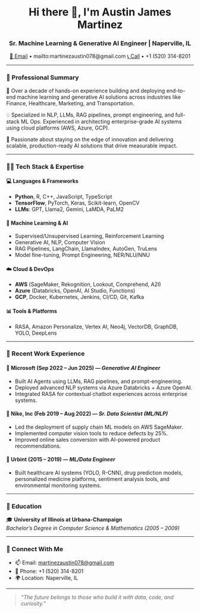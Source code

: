 <h1 align="center">Hi there 👋, I'm Austin James Martinez</h1>
<h3 align="center">Sr. Machine Learning & Generative AI Engineer | Naperville, IL</h3>

<p align="center">
  <a href="mailto:martinezaustin078@gmail.com">📧 Email</a> • mailto:martinezaustin078@gmail.com
  <a href="tel:+15203148201">📞 Call</a> • +1 (520) 314-8201
</p>

---

### 🚀 Professional Summary

🎯 Over a decade of hands-on experience building and deploying end-to-end machine learning and generative AI solutions across industries like Finance, Healthcare, Marketing, and Transportation.

💡 Specialized in NLP, LLMs, RAG pipelines, prompt engineering, and full-stack ML Ops. Experienced in architecting enterprise-grade AI systems using cloud platforms (AWS, Azure, GCP).

🧠 Passionate about staying on the edge of innovation and delivering scalable, production-ready AI solutions that drive measurable impact.

---

### 👨‍💻 Tech Stack & Expertise

#### 💻 Languages & Frameworks
- **Python**, R, C++, JavaScript, TypeScript
- **TensorFlow**, PyTorch, Keras, Scikit-learn, OpenCV
- **LLMs**: GPT, Llama2, Gemini, LaMDA, PaLM2

#### 🤖 Machine Learning & AI
- Supervised/Unsupervised Learning, Reinforcement Learning
- Generative AI, NLP, Computer Vision
- RAG Pipelines, LangChain, LlamaIndex, AutoGen, TruLens
- Model fine-tuning, Prompt Engineering, NER/NLU/NNU

#### ☁️ Cloud & DevOps
- **AWS** (SageMaker, Rekognition, Lookout, Comprehend, A2I)
- **Azure** (Databricks, OpenAI, AI Studio, Functions)
- **GCP**, Docker, Kubernetes, Jenkins, CI/CD, Git, Kafka

#### 📊 Tools & Platforms
- RASA, Amazon Personalize, Vertex AI, Neo4j, VectorDB, GraphDB, YOLO, DeepLens

---

### 🧠 Recent Work Experience

#### 💼 **Microsoft** (Sep 2022 – Jun 2025) — *Generative AI Engineer*
- Built AI Agents using LLMs, RAG pipelines, and prompt-engineering.
- Deployed advanced NLP systems via Azure Databricks + Azure OpenAI.
- Integrated RASA for contextual chatbot experiences across enterprise systems.

#### 💼 **Nike, Inc** (Feb 2019 – Aug 2022) — *Sr. Data Scientist (ML/NLP)*
- Led the deployment of supply chain ML models on AWS SageMaker.
- Implemented computer vision tools to reduce defects by 25%.
- Improved online sales conversion with AI-powered product recommendations.

#### 💼 **Urbint** (2015 – 2019) — *ML/Data Engineer*
- Built healthcare AI systems (YOLO, R-CNN), drug prediction models, personalized medicine platforms, sentiment analysis tools, and environmental monitoring systems.

---

### 🌱 Education

🎓 **University of Illinois at Urbana-Champaign**  
*Bachelor’s Degree in Computer Science & Mathematics (2005 – 2009)*

---

### 🔗 Connect With Me

- 📫 Email: [martinezaustin078@gmail.com](mailto:martinezaustin078@gmail.com)
- 📱 Phone: +1 (520) 314-8201
- 🌍 Location: Naperville, IL

---

> *“The future belongs to those who build it with data, code, and curiosity.”*
